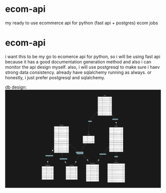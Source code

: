 # ecom-api

my ready to use ecommerce api for python (fast api + postgres) ecom jobs

# ecom-api

i want this to be my go to ecomerce api for python, so i will be using fast api because it has a good documentation generation method and also i can monitor the api design myself. also, i will use postgresql to make sure i haev strong data consistency. already have sqlalchemy running as always. or honestly, i just prefer postgresql and sqlalchemy.


db design:
![db design](db-design-summary.png)